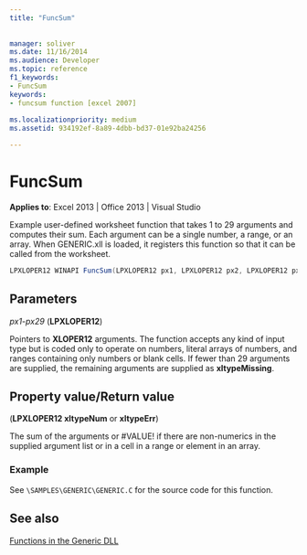 ```yaml
---
title: "FuncSum"
 
 
manager: soliver
ms.date: 11/16/2014
ms.audience: Developer
ms.topic: reference
f1_keywords:
- FuncSum
keywords:
- funcsum function [excel 2007]
 
ms.localizationpriority: medium
ms.assetid: 934192ef-8a89-4dbb-bd37-01e92ba24256

---
```


# FuncSum

 **Applies to**: Excel 2013 | Office 2013 | Visual Studio 
  
Example user-defined worksheet function that takes 1 to 29 arguments and computes their sum. Each argument can be a single number, a range, or an array. When GENERIC.xll is loaded, it registers this function so that it can be called from the worksheet. 
  
```cs
LPXLOPER12 WINAPI FuncSum(LPXLOPER12 px1, LPXLOPER12 px2, LPXLOPER12 px3,LPXLOPER12 px4, LPXLOPER12 px5, LPXLOPER12 px6, LPXLOPER12 px7,LPXLOPER12 px8, LPXLOPER12 px9, LPXLOPER12 px10, LPXLOPER12 px11,LPXLOPER12 px12, LPXLOPER12 px13, LPXLOPER12 px14, LPXLOPER12 px15,LPXLOPER12 px16, LPXLOPER12 px17, LPXLOPER12 px18, LPXLOPER12 px19,LPXLOPER12 px20, LPXLOPER12 px21, LPXLOPER12 px22, LPXLOPER12 px23,LPXLOPER12 px24, LPXLOPER12 px25, LPXLOPER12 px26, LPXLOPER12 px27,LPXLOPER12 px28, LPXLOPER12 px29);
```

## Parameters

 _px1-px29_ (**LPXLOPER12**)
  
Pointers to **XLOPER12** arguments. The function accepts any kind of input type but is coded only to operate on numbers, literal arrays of numbers, and ranges containing only numbers or blank cells. If fewer than 29 arguments are supplied, the remaining arguments are supplied as **xltypeMissing**.
  
## Property value/Return value

(**LPXLOPER12 xltypeNum** or **xltypeErr**)
  
The sum of the arguments or #VALUE! if there are non-numerics in the supplied argument list or in a cell in a range or element in an array.
  
### Example

See `\SAMPLES\GENERIC\GENERIC.C` for the source code for this function. 
  
## See also



[Functions in the Generic DLL](functions-in-the-generic-dll.md)

